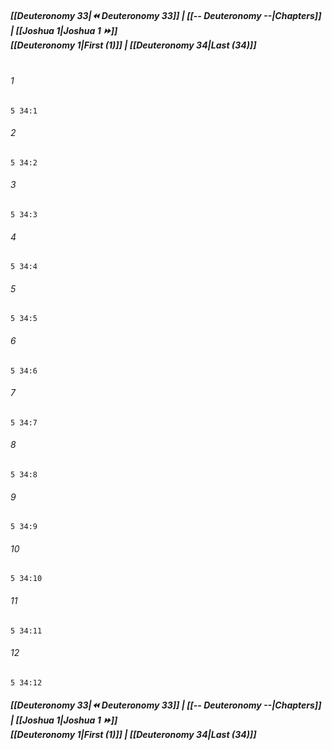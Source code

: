 
##### **[[Deuteronomy 33|⏪ Deuteronomy 33]] | [[-- Deuteronomy --|Chapters]] | [[Joshua 1|Joshua 1 ⏩]]**<br>**[[Deuteronomy 1|First (1)]] | [[Deuteronomy 34|Last (34)]]**<br><br>

###### 1
``` verse
5 34:1
```
###### 2
``` verse
5 34:2
```
###### 3
``` verse
5 34:3
```
###### 4
``` verse
5 34:4
```
###### 5
``` verse
5 34:5
```
###### 6
``` verse
5 34:6
```
###### 7
``` verse
5 34:7
```
###### 8
``` verse
5 34:8
```
###### 9
``` verse
5 34:9
```
###### 10
``` verse
5 34:10
```
###### 11
``` verse
5 34:11
```
###### 12
``` verse
5 34:12
```

##### **[[Deuteronomy 33|⏪ Deuteronomy 33]] | [[-- Deuteronomy --|Chapters]] | [[Joshua 1|Joshua 1 ⏩]]**<br>**[[Deuteronomy 1|First (1)]] | [[Deuteronomy 34|Last (34)]]**
